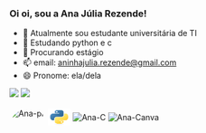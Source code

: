 ### Oi oi, sou a Ana Júlia Rezende!

- 🔭 Atualmente sou estudante universitária de TI
- 🌱 Estudando python e c
- 👯 Procurando estágio
- 📫 email: aninhajulia.rezende@gmail.com
- 😄 Pronome: ela/dela

<div> 
  <a href="https://instagram.com/ninha.ju" target="_blank"><img src="https://img.shields.io/badge/-Instagram-%23E4405F?style=for-the-badge&logo=instagram&logoColor=white" target="_blank"></a>
  <a href="https://www.linkedin.com/in/ana-j%C3%BAlia-novo-rezende-405233243" target="_blank"><img src="https://img.shields.io/badge/-LinkedIn-%230077B5?style=for-the-badge&logo=linkedin&logoColor=white" target="_blank"></a>
</div>

<div style="display: inline_block"><br>
  <img align="center" alt="Ana-Python" height="30" width="40" src="https://raw.githubusercontent.com/devicons/devicon/master/icons/python/python-original.svg">
  <img align="left" alt="Ana-pic" height="200" style="border-radius:50px;" src="https://cdn.discordapp.com/attachments/1088151195127914689/1088582959210176647/download20230304183636.png">
  <img align="center" alt="Ana-C" height="30" width="40" src="https://cdn.jsdelivr.net/gh/devicons/devicon/icons/c/c-original.svg" />
  <img align="center" alt="Ana-Canva" height="30" width="40" src="https://cdn.jsdelivr.net/gh/devicons/devicon/icons/canva/canva-original.svg" />
</div>
